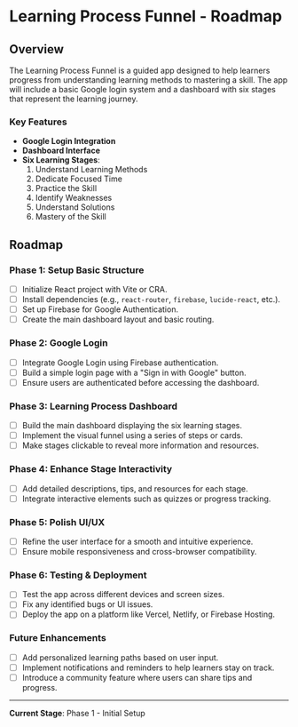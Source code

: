 # Learning Process Funnel - Roadmap

## Overview
The Learning Process Funnel is a guided app designed to help learners progress from understanding learning methods to mastering a skill. The app will include a basic Google login system and a dashboard with six stages that represent the learning journey.

### Key Features
- **Google Login Integration**
- **Dashboard Interface**
- **Six Learning Stages**:
  1. Understand Learning Methods
  2. Dedicate Focused Time
  3. Practice the Skill
  4. Identify Weaknesses
  5. Understand Solutions
  6. Mastery of the Skill

## Roadmap

### Phase 1: Setup Basic Structure
- [ ] Initialize React project with Vite or CRA.
- [ ] Install dependencies (e.g., `react-router`, `firebase`, `lucide-react`, etc.).
- [ ] Set up Firebase for Google Authentication.
- [ ] Create the main dashboard layout and basic routing.

### Phase 2: Google Login
- [ ] Integrate Google Login using Firebase authentication.
- [ ] Build a simple login page with a "Sign in with Google" button.
- [ ] Ensure users are authenticated before accessing the dashboard.

### Phase 3: Learning Process Dashboard
- [ ] Build the main dashboard displaying the six learning stages.
- [ ] Implement the visual funnel using a series of steps or cards.
- [ ] Make stages clickable to reveal more information and resources.

### Phase 4: Enhance Stage Interactivity
- [ ] Add detailed descriptions, tips, and resources for each stage.
- [ ] Integrate interactive elements such as quizzes or progress tracking.

### Phase 5: Polish UI/UX
- [ ] Refine the user interface for a smooth and intuitive experience.
- [ ] Ensure mobile responsiveness and cross-browser compatibility.

### Phase 6: Testing & Deployment
- [ ] Test the app across different devices and screen sizes.
- [ ] Fix any identified bugs or UI issues.
- [ ] Deploy the app on a platform like Vercel, Netlify, or Firebase Hosting.

### Future Enhancements
- [ ] Add personalized learning paths based on user input.
- [ ] Implement notifications and reminders to help learners stay on track.
- [ ] Introduce a community feature where users can share tips and progress.

---

**Current Stage**: Phase 1 - Initial Setup